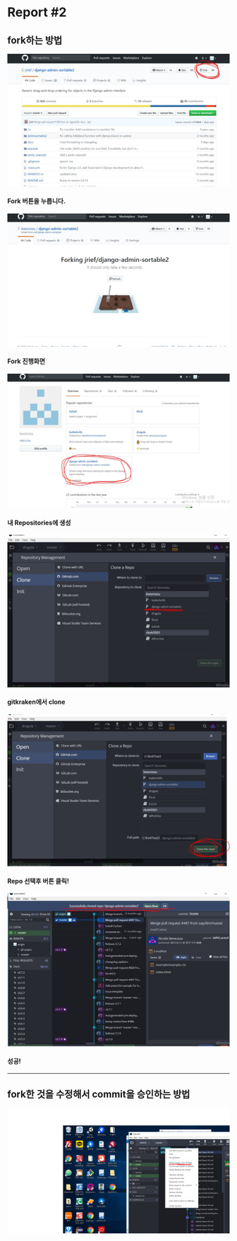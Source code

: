 Report #2 
===========

fork하는 방법
-----------


![fork1](./img/fork1.JPG "fork")
#### Fork 버튼을 누릅니다.

![fork1](./img/fork2.JPG "fork")
#### Fork 진행화면

![fork1](./img/fork3.JPG "fork")
#### 내 Repositories에 생성

![fork1](./img/fork4.JPG "fork")
#### gitkraken에서 clone

![fork1](./img/fork5.JPG "fork")
#### Repo 선택후 버튼 클릭!

![fork1](./img/fork6.JPG "fork")
#### 성공!

- - -

fork한 것을 수정해서 commit을 승인하는 방법
-----------

![fork1](./img/commit.PNG "fork")
